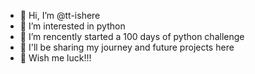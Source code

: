 - 👋 Hi, I’m @tt-ishere
- 👀 I’m interested in python
- 🌱 I’m rencently started a 100 days of python challenge
- 💞️ I'll be sharing my journey and future projects here
- 🤞  Wish me luck!!!

<!---
tt-ishere/tt-ishere is a ✨ special ✨ repository because its `README.md` (this file) appears on your GitHub profile.
You can click the Preview link to take a look at your changes.
--->

